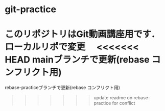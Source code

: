 # git-practice
このリポジトリはGit動画講座用です．
ローカルリポで変更　
<<<<<<< HEAD
mainブランチで更新(rebase コンフリクト用)
=======
rebase-practiceブランチで更新(rebase コンフリクト用)
>>>>>>> update readme on rebase-practice for conflict
